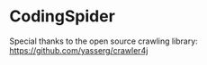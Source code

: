 # CodingSpider

Special thanks to the open source crawling library: https://github.com/yasserg/crawler4j